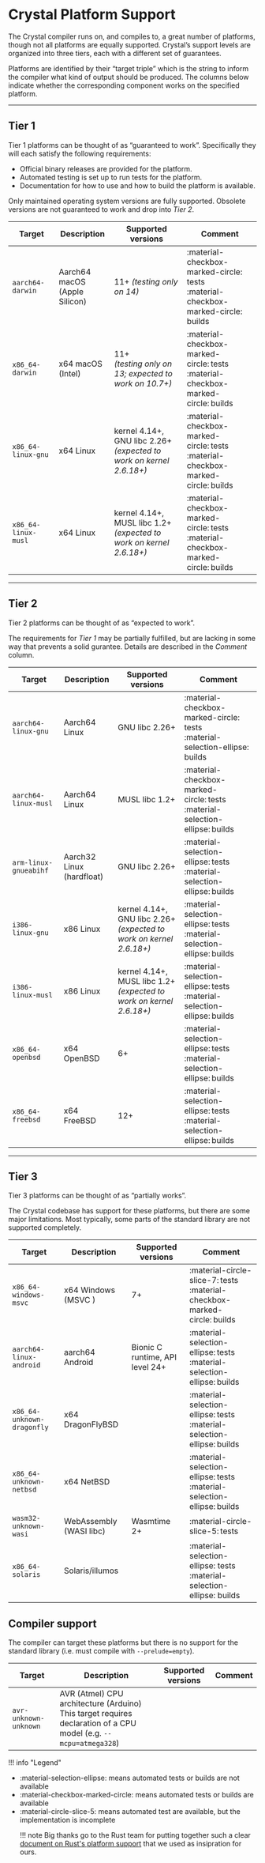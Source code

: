 # Crystal Platform Support

The Crystal compiler runs on, and compiles to, a great number of platforms, though not all platforms are equally supported. Crystal’s support levels are organized into three tiers, each with a different set of guarantees.

Platforms are identified by their “target triple” which is the string to inform the compiler what kind of output should be produced. The columns below indicate whether the corresponding component works on the specified platform.

***

## Tier 1

Tier 1 platforms can be thought of as “guaranteed to work”. Specifically they will each satisfy the following requirements:

* Official binary releases are provided for the platform.
* Automated testing is set up to run tests for the platform.
* Documentation for how to use and how to build the platform is available.

Only maintained operating system versions are fully supported. Obsolete versions are not guaranteed to work
and drop into *Tier 2*.

| Target | Description | Supported versions | Comment |
| ------ | ----------- | ------------------ | ------- |
| `aarch64-darwin` | Aarch64 macOS<br> (Apple Silicon) | 11+ *(testing only on 14)* | :material-checkbox-marked-circle: tests<br> :material-checkbox-marked-circle: builds
| `x86_64-darwin` | x64 macOS<br> (Intel) | 11+<br> *(testing only on 13; expected to work on 10.7+)* | :material-checkbox-marked-circle: tests<br> :material-checkbox-marked-circle: builds
| `x86_64-linux-gnu` | x64 Linux | kernel 4.14+, GNU libc 2.26+<br> *(expected to work on kernel 2.6.18+)* | :material-checkbox-marked-circle: tests<br> :material-checkbox-marked-circle: builds
| `x86_64-linux-musl` | x64 Linux | kernel 4.14+, MUSL libc 1.2+<br> *(expected to work on kernel 2.6.18+)* | :material-checkbox-marked-circle: tests<br> :material-checkbox-marked-circle: builds

***

## Tier 2

Tier 2 platforms can be thought of as “expected to work”.

The requirements for *Tier 1* may be partially fulfilled, but are lacking in some way that prevents a solid gurantee.
Details are described in the *Comment* column.

| Target | Description | Supported versions | Comment |
| ------ | ----------- | ------------------ | ------- |
| `aarch64-linux-gnu` | Aarch64 Linux | GNU libc 2.26+ | :material-checkbox-marked-circle: tests<br> :material-selection-ellipse: builds
| `aarch64-linux-musl` | Aarch64 Linux | MUSL libc 1.2+ | :material-checkbox-marked-circle: tests<br> :material-selection-ellipse: builds
| `arm-linux-gnueabihf` | Aarch32 Linux<br> (hardfloat) | GNU libc 2.26+ | :material-selection-ellipse: tests<br> :material-selection-ellipse: builds
| `i386-linux-gnu` | x86 Linux | kernel 4.14+, GNU libc 2.26+<br> *(expected to work on kernel 2.6.18+)* | :material-selection-ellipse: tests<br> :material-selection-ellipse: builds
| `i386-linux-musl` | x86 Linux | kernel 4.14+, MUSL libc 1.2+<br> *(expected to work on kernel 2.6.18+)* | :material-selection-ellipse: tests<br> :material-selection-ellipse: builds
| `x86_64-openbsd` | x64 OpenBSD | 6+ | :material-selection-ellipse: tests<br> :material-selection-ellipse: builds
| `x86_64-freebsd` | x64 FreeBSD | 12+ | :material-selection-ellipse: tests<br> :material-selection-ellipse: builds

***

## Tier 3

Tier 3 platforms can be thought of as “partially works”.

The Crystal codebase has support for these platforms, but there are some major limitations.
Most typically, some parts of the standard library are not supported completely.

| Target | Description | Supported versions | Comment |
| ------ | ----------- | ------------------ | ------- |
| `x86_64-windows-msvc` | x64 Windows (MSVC ) | 7+ | :material-circle-slice-7: tests<br> :material-checkbox-marked-circle: builds |
| `aarch64-linux-android` | aarch64 Android  | Bionic C runtime, API level 24+ | :material-selection-ellipse: tests<br> :material-selection-ellipse: builds |
| `x86_64-unknown-dragonfly` | x64 DragonFlyBSD | | :material-selection-ellipse: tests<br> :material-selection-ellipse: builds |
| `x86_64-unknown-netbsd` | x64 NetBSD | | :material-selection-ellipse: tests<br> :material-selection-ellipse: builds |
| `wasm32-unknown-wasi` | WebAssembly (WASI libc) | Wasmtime 2+ | :material-circle-slice-5: tests |
| `x86_64-solaris` | Solaris/illumos | | :material-selection-ellipse: tests<br> :material-selection-ellipse: builds |

## Compiler support

The compiler can target these platforms but there is no support for the standard library (i.e. must compile with `--prelude=empty`).

| Target | Description | Supported versions | Comment |
| ------ | ----------- | ------------------ | ------- |
| `avr-unknown-unknown` | AVR (Atmel) CPU architecture (Arduino)<br>This target requires declaration of a CPU model (e.g. `--mcpu=atmega328`) | | |

!!! info "Legend"
    <ul>
    <li>:material-selection-ellipse: means automated tests or builds are not available</li>
    <li>:material-checkbox-marked-circle: means automated tests or builds are available</li>
    <li>:material-circle-slice-5: means automated test are available, but the implementation is incomplete</li>
    </li>

!!! note
    Big thanks go to the Rust team for putting together such a clear [document on Rust's platform support](https://forge.rust-lang.org/platform-support.html)
    that we used as insipration for ours.
